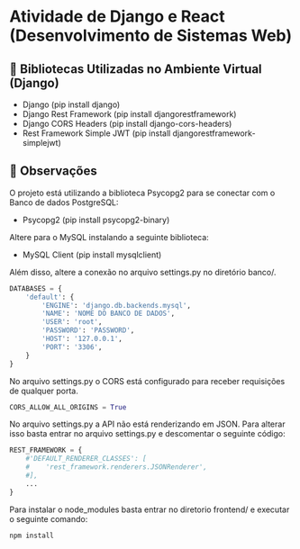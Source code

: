 # Atividade de Django e React (Desenvolvimento de Sistemas Web)

## 🔧 Bibliotecas Utilizadas no Ambiente Virtual (Django)
- Django (pip install django)
- Django Rest Framework (pip install djangorestframework)
- Django CORS Headers (pip install django-cors-headers)
- Rest Framework Simple JWT (pip install djangorestframework-simplejwt)

## 🔧 Observações
O projeto está utilizando a biblioteca Psycopg2 para se conectar com o Banco de dados PostgreSQL:
- Psycopg2 (pip install psycopg2-binary)

Altere para o MySQL instalando a seguinte biblioteca:
- MySQL Client (pip install mysqlclient)

Além disso, altere a conexão no arquivo settings.py no diretório banco/.

```sql
DATABASES = {
    'default': {
        'ENGINE': 'django.db.backends.mysql',
        'NAME': 'NOME DO BANCO DE DADOS',
        'USER': 'root',
        'PASSWORD': 'PASSWORD',
        'HOST': '127.0.0.1',
        'PORT': '3306',  
    }
}
```

No arquivo settings.py o CORS está configurado para receber requisições de qualquer porta.

```python
CORS_ALLOW_ALL_ORIGINS = True
```

No arquivo settings.py a API não está renderizando em JSON. Para alterar isso basta entrar no arquivo settings.py e descomentar o seguinte código:

```python
REST_FRAMEWORK = {
    #'DEFAULT_RENDERER_CLASSES': [
    #    'rest_framework.renderers.JSONRenderer',
    #],
    ...
} 
```

Para instalar o node_modules basta entrar no diretorio frontend/ e executar o seguinte comando:

```js
npm install
```
